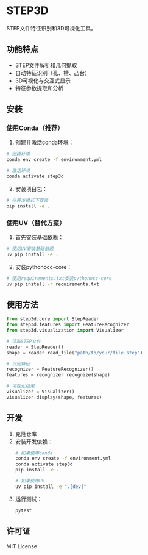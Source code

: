 # STEP3D

STEP文件特征识别和3D可视化工具。

## 功能特点

- STEP文件解析和几何提取
- 自动特征识别（孔、槽、凸台）
- 3D可视化与交互式显示
- 特征参数提取和分析

## 安装

### 使用Conda（推荐）

1. 创建并激活conda环境：
```bash
# 创建环境
conda env create -f environment.yml

# 激活环境
conda activate step3d
```

2. 安装项目包：
```bash
# 在开发模式下安装
pip install -e .
```

### 使用UV（替代方案）

1. 首先安装基础依赖：
```bash
# 使用UV安装基础依赖
uv pip install -e .
```

2. 安装pythonocc-core：
```bash
# 使用requirements.txt安装pythonocc-core
uv pip install -r requirements.txt
```

## 使用方法

```python
from step3d.core import StepReader
from step3d.features import FeatureRecognizer
from step3d.visualization import Visualizer

# 读取STEP文件
reader = StepReader()
shape = reader.read_file("path/to/your/file.step")

# 识别特征
recognizer = FeatureRecognizer()
features = recognizer.recognize(shape)

# 可视化结果
visualizer = Visualizer()
visualizer.display(shape, features)
```

## 开发

1. 克隆仓库
2. 安装开发依赖：
   ```bash
   # 如果使用conda
   conda env create -f environment.yml
   conda activate step3d
   pip install -e .
   
   # 如果使用UV
   uv pip install -e ".[dev]"
   ```
3. 运行测试：
   ```bash
   pytest
   ```

## 许可证

MIT License 